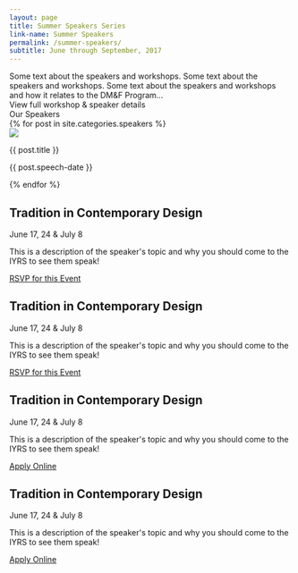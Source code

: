 ```yaml
---
layout: page
title: Summer Speakers Series
link-name: Summer Speakers
permalink: /summer-speakers/
subtitle: June through September, 2017
---
```



<div class="info-container grid-container">
  <div class="info-title"> Some text about the speakers and workshops. Some text about the speakers and workshops. 
    Some text about the speakers and workshops and how it relates to the DM&F Program…</div>
		<a class="info-link">
			<span>View full workshop & speaker details</span>
			<i class="arrow-right"></i>
		</a>

</div>

<div class="speaker-section grid-container ">
  <div class="speaker-section-title"> Our Speakers </div>

<div>
  {% for post in site.categories.speakers %}
  <div class="speaker-images">
    <img src="{{ post.speaker-img }}"/>
		<p class="speaker-name-spacing">{{ post.title }}</p>
		<p>{{ post.speech-date }}</p>
  </div>
  {% endfor %}
</div>

<div class="grid-container">
	<div class="speeches-block">
		<h2>Tradition in Contemporary Design</h2>
		<p> June 17, 24 & July 8</p>
		<p> This is a description of the speaker's topic and why you should 
				come to the IYRS to see them speak!</p>
		<div class="btn speeches-button"><a href="studio/">RSVP for this Event</a></div>
	</div>
	<div class="speeches-block">
		<h2>Tradition in Contemporary Design</h2>
		<p> June 17, 24 & July 8</p>
		<p> This is a description of the speaker's topic and why you should 
				come to the IYRS to see them speak!</p>
		<div class="btn speeches-button"><a href="studio/">RSVP for this Event</a></div>
	</div>
	<div class="speeches-block">
		<h2>Tradition in Contemporary Design</h2>
		<p> June 17, 24 & July 8</p>
		<p> This is a description of the speaker's topic and why you should 
				come to the IYRS to see them speak!</p>
		<div class="btn speeches-button"><a href="studio/">Apply Online</a></div>
	</div>
	<div class="speeches-block">
		<h2>Tradition in Contemporary Design</h2>
		<p> June 17, 24 & July 8</p>
		<p> This is a description of the speaker's topic and why you should 
				come to the IYRS to see them speak!</p>
		<div class="btn speeches-button"><a href="studio/">Apply Online</a></div>
	</div>
</div>
